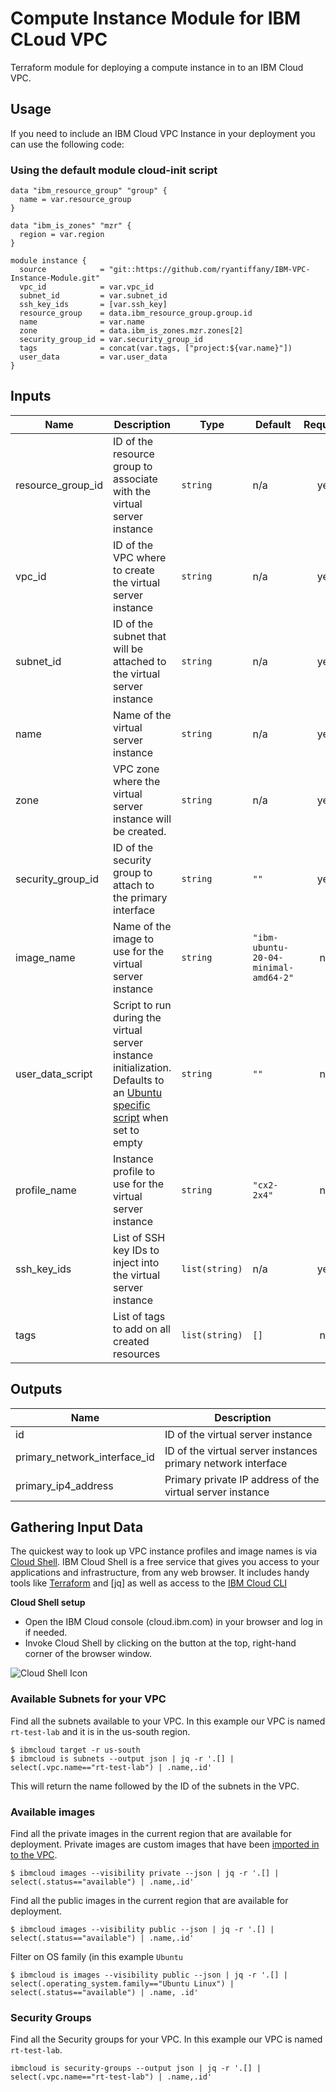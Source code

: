 # Compute Instance Module for IBM CLoud VPC 
Terraform module for deploying a compute instance in to an IBM Cloud VPC.  

## Usage
If you need to include an IBM Cloud VPC Instance in your deployment you can use the following code:

### Using the default module cloud-init script

```
data "ibm_resource_group" "group" {
  name = var.resource_group
}

data "ibm_is_zones" "mzr" {
  region = var.region
}

module instance {
  source            = "git::https://github.com/ryantiffany/IBM-VPC-Instance-Module.git"
  vpc_id            = var.vpc_id
  subnet_id         = var.subnet_id
  ssh_key_ids       = [var.ssh_key]
  resource_group    = data.ibm_resource_group.group.id
  name              = var.name
  zone              = data.ibm_is_zones.mzr.zones[2]
  security_group_id = var.security_group_id
  tags              = concat(var.tags, ["project:${var.name}"])
  user_data         = var.user_data
}
```

## Inputs

| Name | Description | Type | Default | Required |
|------|-------------|------|---------|:--------:|
| resource\_group\_id | ID of the resource group to associate with the virtual server instance | `string` | n/a | yes |
| vpc\_id | ID of the VPC where to create the virtual server instance | `string` | n/a | yes |
| subnet\_id | ID of the subnet that will be attached to the virtual server instance | `string` | n/a | yes |
| name | Name of the virtual server instance | `string` | n/a | yes |
| zone | VPC zone where the virtual server instance will be created. | `string` | n/a | yes |
| security\_group\_id | ID of the security group to attach to the primary interface | `string` | `""` | yes | 
| image\_name | Name of the image to use for the virtual server instance | `string` | `"ibm-ubuntu-20-04-minimal-amd64-2"` | no |
| user\_data\_script | Script to run during the virtual server instance initialization. Defaults to an [Ubuntu specific script](https://github.com/ryantiffany/IBM-VPC-Instance-Module/blob/main/init.yml) when set to empty | `string` | `""` | no |
| profile\_name | Instance profile to use for the virtual server instance | `string` | `"cx2-2x4"` | no |
| ssh\_key_ids | List of SSH key IDs to inject into the virtual server instance | `list(string)` | n/a | yes |
| tags | List of tags to add on all created resources | `list(string)` | `[]` | no |

## Outputs

| Name | Description |
|------|-------------|
| id | ID of the virtual server instance |
| primary_network_interface_id | ID of the virtual server instances primary network interface  | 
| primary_ip4_address | Primary private IP address of the virtual server instance |

## Gathering Input Data
The quickest way to look up VPC instance profiles and image names is via [Cloud Shell](https://cloud.ibm.com/docs/cloud-shell?topic=cloud-shell-getting-started). IBM Cloud Shell is a free service that gives you access to your applications and infrastructure, from any web browser. It includes handy tools like [Terraform]() and [jq] as well as access to the [IBM Cloud CLI](https://cloud.ibm.com/docs/cli?topic=cli-getting-started)

**Cloud Shell setup** 

 - Open the IBM Cloud console (cloud.ibm.com) in your browser and log in if needed.
 - Invoke Cloud Shell by clicking on the button at the top, right-hand corner of the browser window.

![Cloud Shell Icon](https://dsc.cloud/quickshare/Shared-Image-2020-09-23-09-26-23.png)

### Available Subnets for your VPC
Find all the subnets available to your VPC. In this example our VPC is named `rt-test-lab` and it is in the us-south region. 

```shell
$ ibmcloud target -r us-south
$ ibmcloud is subnets --output json | jq -r '.[] | select(.vpc.name=="rt-test-lab") | .name,.id'
```

This will return the name followed by the ID of the subnets in the VPC. 

### Available images
Find all the private images in the current region that are available for deployment. Private images are custom images that have been [imported in to the VPC](). 

```shell
$ ibmcloud images --visibility private --json | jq -r '.[] | select(.status=="available") | .name,.id'
```

Find all the public images in the current region that are available for deployment.

```shell
$ ibmcloud images --visibility public --json | jq -r '.[] | select(.status=="available") | .name,.id'
```

Filter on OS family (in this example `Ubuntu`

```shell
$ ibmcloud is images --visibility public --json | jq -r '.[] | select(.operating_system.family=="Ubuntu Linux") | select(.status=="available") | .name, .id'
```

### Security Groups
Find all the Security groups for your VPC. In this example our VPC is named `rt-test-lab`.

```
ibmcloud is security-groups --output json | jq -r '.[] | select(.vpc.name=="rt-test-lab") | .name,.id'
```
